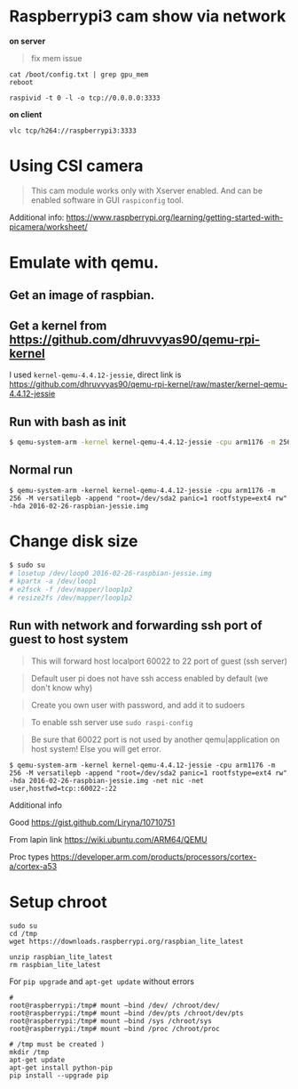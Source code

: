 # Raspberrypi3 cam show via network

**on server**
> fix mem issue
```
cat /boot/config.txt | grep gpu_mem
reboot

raspivid -t 0 -l -o tcp://0.0.0.0:3333
```

**on client**
```
vlc tcp/h264://raspberrypi3:3333
```


# Using CSI camera

> This cam module works only with Xserver enabled. And can be enabled software in GUI `raspiconfig` tool.

Additional info: https://www.raspberrypi.org/learning/getting-started-with-picamera/worksheet/

# Emulate with qemu.

## Get an image of raspbian.

## Get a kernel from https://github.com/dhruvvyas90/qemu-rpi-kernel

I used `kernel-qemu-4.4.12-jessie`, direct link is https://github.com/dhruvvyas90/qemu-rpi-kernel/raw/master/kernel-qemu-4.4.12-jessie

## Run with bash as init

```bash
$ qemu-system-arm -kernel kernel-qemu-4.4.12-jessie -cpu arm1176 -m 256 -M versatilepb -append "root=/dev/sda2 panic=1 rootfstype=ext4 rw init=/bin/bash" -hda 2016-02-26-raspbian-jessie.img
```

## Normal run

```
$ qemu-system-arm -kernel kernel-qemu-4.4.12-jessie -cpu arm1176 -m 256 -M versatilepb -append "root=/dev/sda2 panic=1 rootfstype=ext4 rw" -hda 2016-02-26-raspbian-jessie.img
```

# Change disk size

```bash
$ sudo su
# losetup /dev/loop0 2016-02-26-raspbian-jessie.img
# kpartx -a /dev/loop1
# e2fsck -f /dev/mapper/loop1p2
# resize2fs /dev/mapper/loop1p2
```

## Run with network and forwarding ssh port of guest to host system

> This will forward host localport 60022 to 22 port of guest (ssh server)

> Default user pi does not have ssh access enabled by default (we don't know why)

> Create you own user with password, and add it to sudoers

> To enable ssh server use `sudo raspi-config`

> Be sure that 60022 port is not used by another qemu|application on host system! Else you will get error.



```
$ qemu-system-arm -kernel kernel-qemu-4.4.12-jessie -cpu arm1176 -m 256 -M versatilepb -append "root=/dev/sda2 panic=1 rootfstype=ext4 rw" -hda 2016-02-26-raspbian-jessie.img -net nic -net user,hostfwd=tcp::60022-:22
```

Additional info

Good https://gist.github.com/Liryna/10710751

From lapin link https://wiki.ubuntu.com/ARM64/QEMU

Proc types https://developer.arm.com/products/processors/cortex-a/cortex-a53

# Setup chroot

```
sudo su
cd /tmp
wget https://downloads.raspberrypi.org/raspbian_lite_latest

unzip raspbian_lite_latest
rm raspbian_lite_latest

```

For `pip upgrade` and `apt-get update` without errors

```
#
root@raspberrypi:/tmp# mount —bind /dev/ /chroot/dev/
root@raspberrypi:/tmp# mount —bind /dev/pts /chroot/dev/pts
root@raspberrypi:/tmp# mount —bind /sys /chroot/sys
root@raspberrypi:/tmp# mount —bind /proc /chroot/proc

# /tmp must be created )
mkdir /tmp 
apt-get update
apt-get install python-pip
pip install --upgrade pip

```
